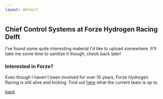 ```yaml
---
layout: default
---
```


## Chief Control Systems at Forze Hydrogen Racing Delft

I've found some quite interesting material I'd like to upload somewhere. It'll take me some time to sanitize it though, check back later!

### Interested in Forze?
Even though I haven't been involved for over 10 years, Forze Hydrogen Racing is still alive and kicking. Find out [here](https://forzehydrogenracing.com/) what the current team is up to.

[back](./)
